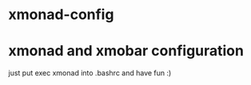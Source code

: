 # xmonad-config
# xmonad and xmobar configuration

just put exec xmonad into .bashrc and have fun :)
